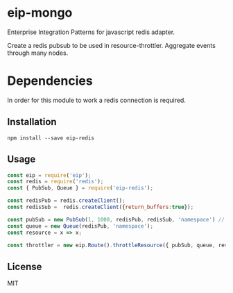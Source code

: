 # eip-mongo

Enterprise Integration Patterns for javascript redis adapter.

Create a redis pubsub to be used in resource-throttler.
Aggregate events through many nodes.

# Dependencies

In order for this module to work a redis connection is required.

## Installation

```
npm install --save eip-redis
```

## Usage

```javascript
const eip = require('eip');
const redis = require('redis');
const { PubSub, Queue } = require('eip-redis');

const redisPub = redis.createClient();
const redisSub =  redis.createClient({return_buffers:true});

const pubSub = new PubSub(1, 1000, redisPub, redisSub, 'namespace') // eventsPerPeriod, periodInMS
const queue = new Queue(redisPub, 'namespace');
const resource = x => x;

const throttler = new eip.Route().throttleResource({ pubSub, queue, resource });
```

## License

MIT
